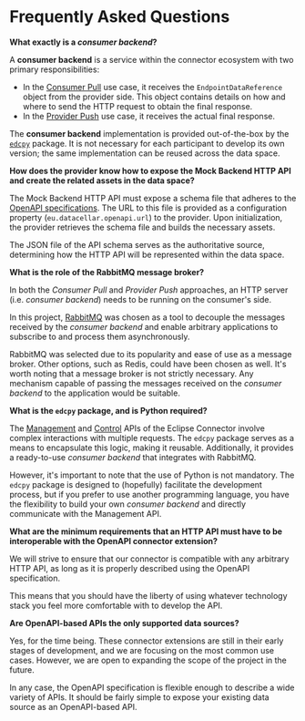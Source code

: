 # Frequently Asked Questions

**What exactly is a _consumer backend_?**

A **consumer backend** is a service within the connector ecosystem with two primary responsibilities:

* In the [Consumer Pull](https://github.com/eclipse-edc/Connector/tree/main/extensions/control-plane/transfer/transfer-data-plane#consumer-pull) use case, it receives the `EndpointDataReference` object from the provider side. This object contains details on how and where to send the HTTP request to obtain the final response.
* In the [Provider Push](https://github.com/eclipse-edc/Connector/tree/main/extensions/control-plane/transfer/transfer-data-plane#provider-push) use case, it receives the actual final response.

The **consumer backend** implementation is provided out-of-the-box by the [`edcpy`](edcpy) package. It is not necessary for each participant to develop its own version; the same implementation can be reused across the data space.

**How does the provider know how to expose the Mock Backend HTTP API and create the related assets in the data space?**

The Mock Backend HTTP API must expose a schema file that adheres to the [OpenAPI specifications](https://spec.openapis.org/oas/latest.html). The URL to this file is provided as a configuration property (`eu.datacellar.openapi.url`) to the provider. Upon initialization, the provider retrieves the schema file and builds the necessary assets.

The JSON file of the API schema serves as the authoritative source, determining how the HTTP API will be represented within the data space.

**What is the role of the RabbitMQ message broker?**

In both the _Consumer Pull_ and _Provider Push_ approaches, an HTTP server (i.e. _consumer backend_) needs to be running on the consumer's side.

In this project, [RabbitMQ](https://www.rabbitmq.com/) was chosen as a tool to decouple the messages received by the _consumer backend_ and enable arbitrary applications to subscribe to and process them asynchronously.

RabbitMQ was selected due to its popularity and ease of use as a message broker. Other options, such as Redis, could have been chosen as well. It's worth noting that a message broker is not strictly necessary. Any mechanism capable of passing the messages received on the _consumer backend_ to the application would be suitable.

**What is the `edcpy` package, and is Python required?**

The [Management](https://app.swaggerhub.com/apis/eclipse-edc-bot/management-api) and [Control](https://app.swaggerhub.com/apis/eclipse-edc-bot/control-api) APIs of the Eclipse Connector involve complex interactions with multiple requests. The `edcpy` package serves as a means to encapsulate this logic, making it reusable. Additionally, it provides a ready-to-use _consumer backend_ that integrates with RabbitMQ.

However, it's important to note that the use of Python is not mandatory. The `edcpy` package is designed to (hopefully) facilitate the development process, but if you prefer to use another programming language, you have the flexibility to build your own _consumer backend_ and directly communicate with the Management API.

**What are the minimum requirements that an HTTP API must have to be interoperable with the OpenAPI connector extension?**

We will strive to ensure that our connector is compatible with any arbitrary HTTP API, as long as it is properly described using the OpenAPI specification.

This means that you should have the liberty of using whatever technology stack you feel more comfortable with to develop the API.

**Are OpenAPI-based APIs the only supported data sources?**

Yes, for the time being. These connector extensions are still in their early stages of development, and we are focusing on the most common use cases. However, we are open to expanding the scope of the project in the future.

In any case, the OpenAPI specification is flexible enough to describe a wide variety of APIs. It should be fairly simple to expose your existing data source as an OpenAPI-based API.
